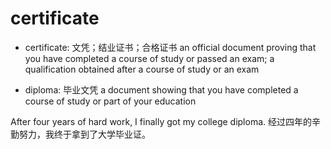 # certificate

- certificate: 文凭；结业证书；合格证书 an official document proving that you have completed a course of study or passed an exam; a qualification obtained after a course of study or an exam

- diploma: 毕业文凭 a document showing that you have completed a course of study or part of your education

After four years of hard work, I finally got my college diploma. 经过四年的辛勤努力，我终于拿到了大学毕业证。
